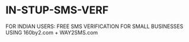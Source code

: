 # IN-STUP-SMS-VERF
FOR INDIAN USERS: FREE SMS VERIFICATION FOR SMALL BUSINESSES USING 160by2.com + WAY2SMS.com

